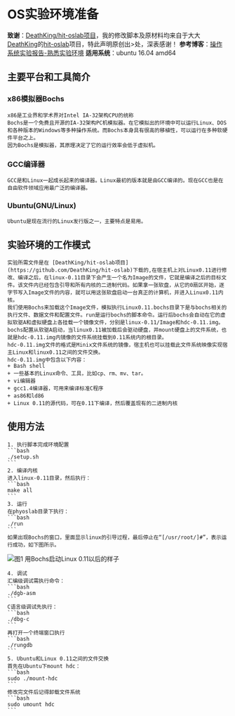 # OS实验环境准备

**致谢**：[DeathKing/hit-oslab项目](https://github.com/DeathKing/hit-oslab)，我的修改脚本及原材料均来自于大大[DeathKing](https://github.com/DeathKing)的[hit-oslab](https://github.com/DeathKing/hit-oslab)项目，特此声明原创出>处，深表感谢！
**参考博客**：[操作系统实验报告-熟悉实验环境](http://www.cnblogs.com/tradoff/p/5693710.html)
**适用系统**：ubuntu 16.04 amd64

## 主要平台和工具简介
### x86模拟器Bochs
    x86是工业界和学术界对Intel IA-32架构CPU的统称   
    Bochs是一个免费且开源的IA-32架构PC机模拟器。在它模拟出的环境中可以运行Linux、DOS和各种版本的Windows等多种操作系统。而Bochs本身具有很高的移植性，可以运行在多种软硬件平台之上。   
    因为Bochs是模拟器，其原理决定了它的运行效率会低于虚拟机。

### GCC编译器
    GCC是和Linux一起成长起来的编译器。Linux最初的版本就是由GCC编译的。现在GCC也是在自由软件领域应用最广泛的编译器。

### Ubuntu(GNU/Linux)
    Ubuntu是现在流行的Linux发行版之一，主要特点是易用。

## 实验环境的工作模式
    实验所需文件是在 [DeathKing/hit-oslab项目](https://github.com/DeathKing/hit-oslab)下载的,在宿主机上对Linux0.11进行修改、编译之后，在linux-0.11目录下会产生一个名为Image的文件，它就是编译之后的目标文件。该文件内已经包含引导和所有内核的二进制代码。如果拿一张软盘，从它的0扇区开始，逐字节写入Image文件的内容，就可以用这张软盘启动一台真正的计算机，并进入Linux0.11内核。
    我们使用Bochs来加载这个Image文件，模拟执行Linux0.11.bochs目录下是与bochs相关的执行文件、数据文件和配置文件。run是运行bochs的脚本命令。运行后bochs会自动在它的虚拟软驱A和虚拟硬盘上各挂载一个镜像文件，分别是linux-0.11/Image和hdc-0.11.img。bochs配置从软驱A启动，当linux0.11被加载后会驱动硬盘，并mount硬盘上的文件系统，也就是hdc-0.11.img内镜像的文件系统挂载到0.11系统内的根目录。   
    hdc-0.11.img文件的格式是Minix文件系统的镜像，宿主机也可以挂载此文件系统映像实现宿主Linux和linux0.11之间的文件交换。   
    hdc-0.11.img中包含以下内容：   
	+ Bash shell
	+ 一些基本的Linux命令、工具，比如cp、rm、mv、tar。
	+ vi编辑器
	+ gcc1.4编译器，可用来编译标准C程序
	+ as86和ld86
	+ Linux 0.11的源代码，可在0.11下编译，然后覆盖现有的二进制内核

## 使用方法
    1. 执行脚本完成环境配置
	```bash
	./setup.sh
	```
    2. 编译内核   
	进入linux-0.11目录，然后执行：
	```bash
	make all
	```
    3. 运行
	在phyoslab目录下执行：
	```bash
	./run
	```
	如果出现Bochs的窗口，里面显示linux的引导过程，最后停止在“[/usr/root/]#”，表示运行成功，如下图所示。
![图1 用Bochs启动Linux 0.11以后的样子](https://github.com/junbo-hu/phy_os/blob/master/1-exper01-env/images/bochs_run_linux0.11_first.PNG)    

    4. 调试
	汇编级调试需执行命令：
	```bash
	./dgb-asm
	```
	C语言级调试先执行：
	```bash
	./dbg-c
	```
	再打开一个终端窗口执行
	```bash
	./rungdb
	```
    5. Ubuntu和Linux 0.11之间的文件交换
	首先在Ubuntu下mount hdc：
	```bash
	sudo ./mount-hdc
	```
	修改完文件后记得卸载文件系统
	```bash
	sudo umount hdc
	```
